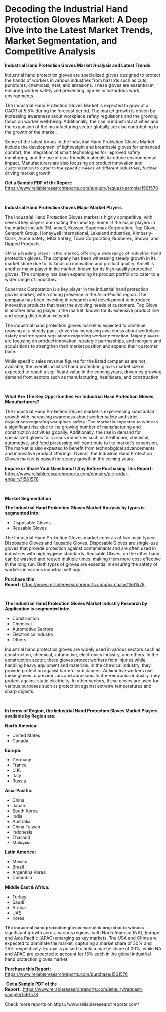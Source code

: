 <p><h1>Decoding the Industrial Hand Protection Gloves Market: A Deep Dive into the Latest Market Trends, Market Segmentation, and Competitive Analysis</h1></p><p><strong>Industrial Hand Protection Gloves Market Analysis and Latest Trends</strong></p>
<p><p>Industrial hand protection gloves are specialized gloves designed to protect the hands of workers in various industries from hazards such as cuts, punctures, chemicals, heat, and abrasions. These gloves are essential in ensuring worker safety and preventing injuries in hazardous work environments.</p><p>The Industrial Hand Protection Gloves Market is expected to grow at a CAGR of 5.5% during the forecast period. The market growth is driven by increasing awareness about workplace safety regulations and the growing focus on worker well-being. Additionally, the rise in industrial activities and the expansion of the manufacturing sector globally are also contributing to the growth of the market.</p><p>Some of the latest trends in the Industrial Hand Protection Gloves Market include the development of lightweight and breathable gloves for enhanced comfort, the integration of smart technologies for improved safety monitoring, and the use of eco-friendly materials to reduce environmental impact. Manufacturers are also focusing on product innovation and customization to cater to the specific needs of different industries, further driving market growth.</p></p>
<p><strong>Get a Sample PDF of the Report:&nbsp;</strong> <a href="https://www.reliableresearchreports.com/enquiry/request-sample/1561578">https://www.reliableresearchreports.com/enquiry/request-sample/1561578</a></p>
<p>&nbsp;</p>
<p><strong>Industrial Hand Protection Gloves Major Market Players</strong></p>
<p><p>The Industrial Hand Protection Gloves market is highly competitive, with several key players dominating the industry. Some of the major players in the market include 3M, Ansell, Kossan, Supermax Corporation, Top Glove, Semperit Group, Honeywell International, Lakeland Industries, Kimberly-Clark, Acme Safety, MCR Safety, Towa Corporation, Rubberex, Showa, and Dipped Products.</p><p>3M is a leading player in the market, offering a wide range of industrial hand protection gloves. The company has been witnessing steady growth in its market share due to its focus on innovation and product quality. Ansell is another major player in the market, known for its high-quality protective gloves. The company has been expanding its product portfolio to cater to a wider range of industries.</p><p>Supermax Corporation is a key player in the industrial hand protection gloves market, with a strong presence in the Asia-Pacific region. The company has been investing in research and development to introduce innovative products that meet the evolving needs of customers. Top Glove is another leading player in the market, known for its extensive product line and strong distribution network.</p><p>The industrial hand protection gloves market is expected to continue growing at a steady pace, driven by increasing awareness about workplace safety and stringent regulations regarding worker protection. Major players are focusing on product innovation, strategic partnerships, and mergers and acquisitions to strengthen their market position and expand their customer base.</p><p>While specific sales revenue figures for the listed companies are not available, the overall industrial hand protection gloves market size is expected to reach a significant value in the coming years, driven by growing demand from sectors such as manufacturing, healthcare, and construction.</p></p>
<p>&nbsp;</p>
<p><strong>What Are The Key Opportunities For Industrial Hand Protection Gloves Manufacturers?</strong></p>
<p><p>The Industrial Hand Protection Gloves market is experiencing substantial growth with increasing awareness about worker safety and strict regulations regarding workplace safety. The market is expected to witness a significant rise due to the growing number of manufacturing and construction activities globally. Additionally, the rise in demand for specialized gloves for various industries such as healthcare, chemical, automotive, and food processing will contribute to the market's expansion. The market is also expected to benefit from technological advancements and innovative product offerings. Overall, the Industrial Hand Protection Gloves market is poised for steady growth in the coming years.</p></p>
<p><strong>Inquire or Share Your Questions If Any Before Purchasing This Report:</strong> <a href="https://www.reliableresearchreports.com/enquiry/pre-order-enquiry/1561578">https://www.reliableresearchreports.com/enquiry/pre-order-enquiry/1561578</a></p>
<p>&nbsp;</p>
<p><strong>Market Segmentation</strong></p>
<p><strong>The Industrial Hand Protection Gloves Market Analysis by types is segmented into:</strong></p>
<p><ul><li>Disposable Gloves</li><li>Reusable Gloves</li></ul></p>
<p><p>The Industrial Hand Protection Gloves market consists of two main types: Disposable Gloves and Reusable Gloves. Disposable Gloves are single-use gloves that provide protection against contaminants and are often used in industries with high hygiene standards. Reusable Gloves, on the other hand, can be washed and reused multiple times, making them more cost-effective in the long run. Both types of gloves are essential in ensuring the safety of workers in various industrial settings.</p></p>
<p><strong>Purchase this Report:&nbsp;</strong><a href="https://www.reliableresearchreports.com/purchase/1561578">https://www.reliableresearchreports.com/purchase/1561578</a></p>
<p>&nbsp;</p>
<p><strong>The Industrial Hand Protection Gloves Market Industry Research by Application is segmented into:</strong></p>
<p><ul><li>Construction</li><li>Chemical</li><li>Automotive Sectors</li><li>Electronics Industry</li><li>Others</li></ul></p>
<p><p>Industrial hand protection gloves are widely used in various sectors such as construction, chemical, automotive, electronics industry, and others. In the construction sector, these gloves protect workers from injuries while handling heavy equipment and materials. In the chemical industry, they provide protection against harmful substances. Automotive workers use these gloves to prevent cuts and abrasions. In the electronics industry, they protect against static electricity. In other sectors, these gloves are used for various purposes such as protection against extreme temperatures and sharp objects.</p></p>
<p>&nbsp;</p>
<p><strong>In terms of Region, the Industrial Hand Protection Gloves Market Players available by Region are:</strong></p>
<p>
    <p> <strong> North America: </strong>
        <ul>
            <li>United States</li>
            <li>Canada</li>
        </ul>
        </p> 
    <p> <strong> Europe: </strong>
        <ul>
            <li>Germany</li>
            <li>France</li>
            <li>U.K.</li>
            <li>Italy</li>
            <li>Russia</li>
        </ul>
        </p> 
    <p> <strong> Asia-Pacific: </strong>
        <ul>
            <li>China</li>
            <li>Japan</li>
            <li>South Korea</li>
            <li>India</li>
            <li>Australia</li>
            <li>China Taiwan</li>
            <li>Indonesia</li>
            <li>Thailand</li>
            <li>Malaysia</li>
        </ul>
        </p> 
    <p> <strong> Latin America: </strong>
        <ul>
            <li>Mexico</li>
            <li>Brazil</li>
            <li>Argentina Korea</li>
            <li>Colombia</li>
        </ul>
        </p> 
    <p> <strong> Middle East & Africa: </strong>
        <ul>
            <li>Turkey</li>
            <li>Saudi</li>
            <li>Arabia</li>
            <li>UAE</li>
            <li>Korea</li>
        </ul>
    </p>
    </p>
<p><p>The industrial hand protection gloves market is projected to witness significant growth across various regions, with North America (NA), Europe, and Asia Pacific (APAC) emerging as key markets. The USA and China are expected to dominate the market, capturing a market share of 30% and 25% respectively. Europe is poised to hold a market share of 20%, while NA and APAC are expected to account for 15% each in the global industrial hand protection gloves market.</p></p>
<p><strong>Purchase this Report: </strong><a href="https://www.reliableresearchreports.com/purchase/1561578">https://www.reliableresearchreports.com/purchase/1561578</a></p>
<p>&nbsp;<strong>Get a Sample PDF of the Report:&nbsp;&nbsp;</strong><a href="https://www.reliableresearchreports.com/enquiry/request-sample/1561578">https://www.reliableresearchreports.com/enquiry/request-sample/1561578</a></p>
<p><strong></strong></p>
<p>Check more reports on https://www.reliableresearchreports.com/</p>